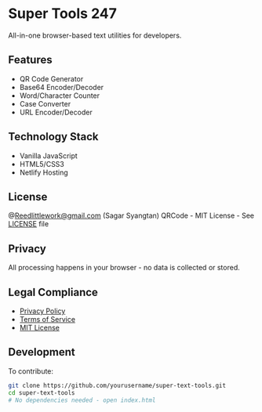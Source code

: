 # Super Tools 247


All-in-one browser-based text utilities for developers.

## Features
- QR Code Generator
- Base64 Encoder/Decoder
- Word/Character Counter
- Case Converter
- URL Encoder/Decoder

## Technology Stack
- Vanilla JavaScript
- HTML5/CSS3
- Netlify Hosting

## License
@Reedlittlework@gmail.com (Sagar Syangtan)
QRCode - MIT License - See [LICENSE](LICENSE) file

## Privacy
All processing happens in your browser - no data is collected or stored.

## Legal Compliance
- [Privacy Policy](https://your-site.netlify.app/privacy-policy.html)
- [Terms of Service](https://your-site.netlify.app/terms-of-use.html)
- [MIT License](LICENSE)

## Development
To contribute:
```bash
git clone https://github.com/yourusername/super-text-tools.git
cd super-text-tools
# No dependencies needed - open index.html
```
